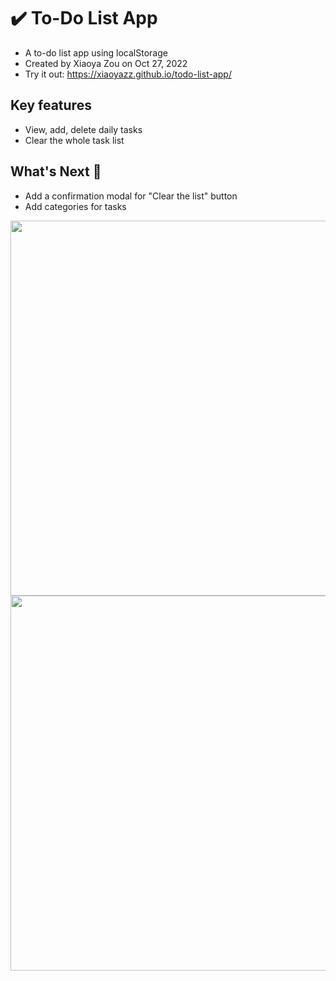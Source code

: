 # ✔️ To-Do List App

- A to-do list app using localStorage
- Created by Xiaoya Zou on Oct 27, 2022
- Try it out: https://xiaoyazz.github.io/todo-list-app/

## Key features
- View, add, delete daily tasks
- Clear the whole task list

## What's Next 🚧
- Add a confirmation modal for "Clear the list" button
- Add categories for tasks

<img width="600" src="https://user-images.githubusercontent.com/84748829/198783034-ba9d94d1-78d6-44c5-aba0-2a50fdd06860.JPG">
<img width="600" src="https://user-images.githubusercontent.com/84748829/198783350-37c51069-f1dc-44fd-9e77-47c97511273a.JPG">
